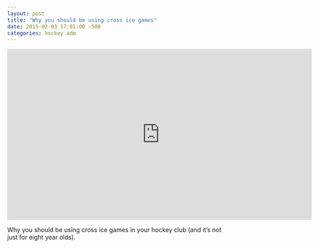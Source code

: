 ```yaml
---
layout: post
title: "Why you should be using cross ice games"
date: 2015-02-03 17:01:00 -500
categories: hockey adm
---
```

<iframe width="700" height="394" id="youtube_iframe" src="https://www.youtube.com/embed/CB_Ygapyl7c?feature=oembed&amp;enablejsapi=1&amp;origin=http://safe.txmblr.com&amp;wmode=opaque" frameborder="0" allowfullscreen=""></iframe>

Why you should be using cross ice games in your hockey club (and it’s not just for eight year olds).
